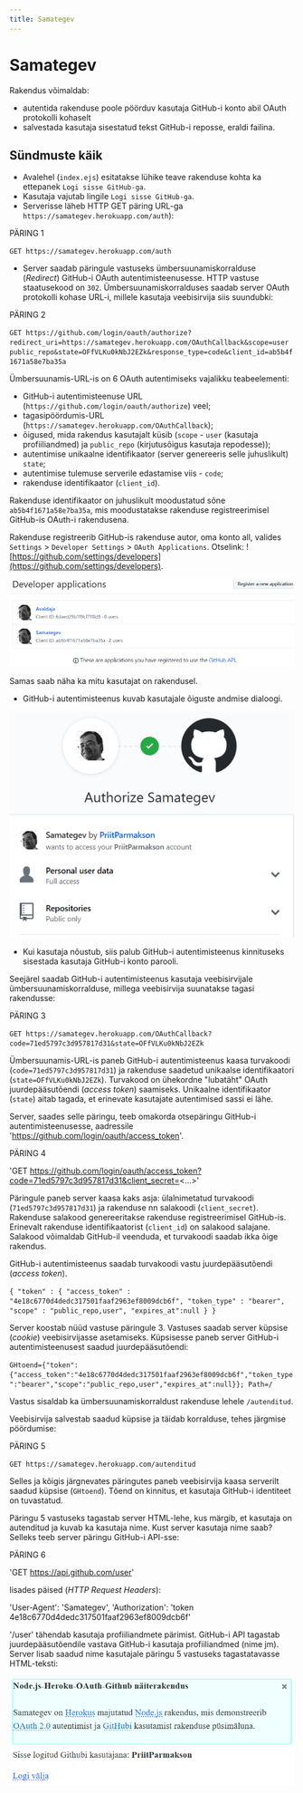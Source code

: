 ```yaml
---
title: Samategev
---
```


# Samategev

Rakendus võimaldab:

- autentida rakenduse poole pöörduv kasutaja GitHub-i konto abil OAuth protokolli kohaselt
- salvestada kasutaja sisestatud tekst GitHub-i reposse, eraldi failina.

## Sündmuste käik

- Avalehel (`index.ejs`) esitatakse lühike teave rakenduse kohta ka ettepanek `Logi sisse GitHub-ga`.
- Kasutaja vajutab lingile `Logi sisse GitHub-ga`.
- Serverisse läheb HTTP GET päring URL-ga `https://samategev.herokuapp.com/auth`):

PÄRING 1

`GET https://samategev.herokuapp.com/auth`

- Server saadab päringule vastuseks ümbersuunamiskorralduse (_Redirect_) GitHub-i OAuth autentimisteenusesse. HTTP vastuse staatusekood on `302`. Ümbersuunamiskorralduses saadab server OAuth protokolli kohase URL-i, millele kasutaja veebisirvija siis suundubki:

PÄRING 2

`GET https://github.com/login/oauth/authorize?redirect_uri=https://samategev.herokuapp.com/OAuthCallback&scope=user public_repo&state=OFfVLKu0kNbJ2EZk&response_type=code&client_id=ab5b4f1671a58e7ba35a`

Ümbersuunamis-URL-is on 6 OAuth autentimiseks vajalikku teabeelementi:

- GitHub-i autentimisteenuse URL (`https://github.com/login/oauth/authorize`) veel;
- tagasipöördumis-URL (`https://samategev.herokuapp.com/OAuthCallback`);
- õigused, mida rakendus kasutajalt küsib (`scope` - `user` (kasutaja profiiliandmed) ja `public_repo` (kirjutusõigus kasutaja repodesse));
- autentimise unikaalne identifikaator (server genereeris selle juhuslikult) `state`;
- autentimise tulemuse serverile edastamise viis - `code`;
- rakenduse identifikaator (`client_id`).

Rakenduse identifikaator on juhuslikult moodustatud sõne `ab5b4f1671a58e7ba35a`, mis moodustatakse rakenduse registreerimisel GitHub-is OAuth-i rakendusena.

Rakenduse registreerib GitHub-is rakenduse autor, oma konto all, valides `Settings` > `Developer Settings` > `OAuth Applications`. Otselink: 
![https://github.com/settings/developers](https://github.com/settings/developers).

![](img/P1.PNG)

Samas saab näha ka mitu kasutajat on rakendusel.

- GitHub-i autentimisteenus kuvab kasutajale õiguste andmise dialoogi.

![](img/P2.PNG)

- Kui kasutaja nõustub, siis palub GitHub-i autentimisteenus kinnituseks sisestada kasutaja GitHub-i konto parooli.

Seejärel saadab GitHub-i autentimisteenus kasutaja veebisirvijale ümbersuunamiskorralduse, millega veebisirvija suunatakse tagasi rakendusse:

PÄRING 3

`GET https://samategev.herokuapp.com/OAuthCallback?code=71ed5797c3d957817d31&state=OFfVLKu0kNbJ2EZk`


Ümbersuunamis-URL-is paneb GitHub-i autentimisteenus kaasa turvakoodi (`code=71ed5797c3d957817d31`) ja rakenduse saadetud unikaalse identifikaatori (`state=OFfVLKu0kNbJ2EZk`). Turvakood on ühekordne "lubatäht" OAuth juurdepääsutõendi (_access token_) saamiseks. Unikaalne identifikaator (`state`) aitab tagada, et erinevate kasutajate autentimised sassi ei lähe.

Server, saades selle päringu, teeb omakorda otsepäringu GitHub-i autentimisteenusesse, aadressile 'https://github.com/login/oauth/access_token'.

PÄRING 4

'GET https://github.com/login/oauth/access_token?code=71ed5797c3d957817d31&client_secret=<...>'

Päringule paneb server kaasa kaks asja: ülalnimetatud turvakoodi (`71ed5797c3d957817d31`) ja rakenduse nn salakoodi (`client_secret`). Rakenduse salakood genereeritakse rakenduse registreerimisel GitHub-is. Erinevalt rakenduse identifikaatorist (`client_id`) on salakood salajane. Salakood võimaldab GitHub-il veenduda, et turvakoodi saadab ikka õige rakendus.

GitHub-i autentimisteenus saadab turvakoodi vastu juurdepääsutõendi (_access token_).

`{ "token" : {
   "access_token" : "4e18c6770d4dedc317501faaf2963ef8009dcb6f",
   "token_type" : "bearer",
   "scope" : "public_repo,user",
   "expires_at":null }
  }`

Server koostab nüüd vastuse päringule 3. Vastuses saadab server küpsise (_cookie_) veebisirvijasse asetamiseks. Küpsisesse paneb server GitHub-i autentimisteenusest saadud juurdepääsutõendi:

`GHtoend={"token":{"access_token":"4e18c6770d4dedc317501faaf2963ef8009dcb6f","token_type":"bearer","scope":"public_repo,user","expires_at":null}}; Path=/`

Vastus sisaldab ka ümbersuunamiskorraldust rakenduse lehele `/autenditud`.

Veebisirvija salvestab saadud küpsise ja täidab korralduse, tehes järgmise pöördumise:

PÄRING 5

`GET https://samategev.herokuapp.com/autenditud`

Selles ja kõigis järgnevates päringutes paneb veebisirvija kaasa serverilt saadud küpsise (`GHtoend`). Tõend on kinnitus, et kasutaja GitHub-i identiteet on tuvastatud.

Päringu 5 vastuseks tagastab server HTML-lehe, kus märgib, et kasutaja on autenditud ja kuvab ka kasutaja nime. Kust server kasutaja nime saab? Selleks teeb server päringu GitHub-i API-sse:

PÄRING 6

'GET https://api.github.com/user'

lisades päised (_HTTP Request Headers_):

'User-Agent': 'Samategev',
'Authorization': 'token 4e18c6770d4dedc317501faaf2963ef8009dcb6f'

'/user' tähendab kasutaja profiiliandmete pärimist. GitHub-i API tagastab juurdepääsutõendile vastava GitHub-i kasutaja profiiliandmed (nime jm). Server lisab saadud nime kasutajale päringu 5 vastuseks tagastatavasse HTML-teksti:

![](img/P3.PNG)



